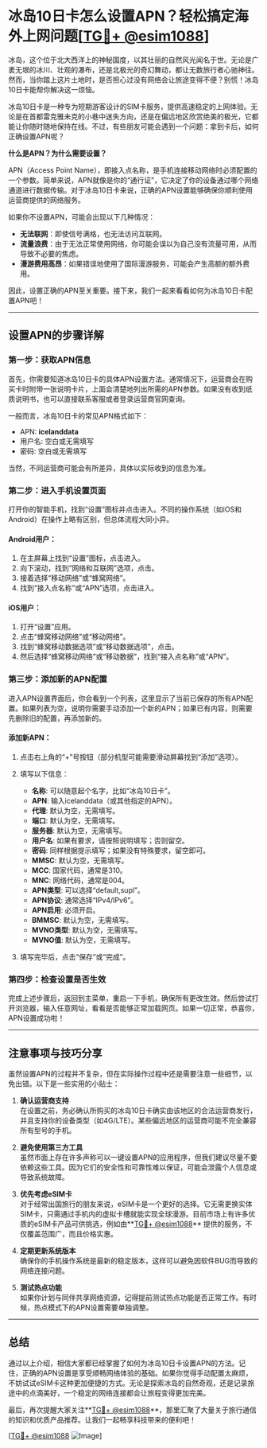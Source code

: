 # 冰岛10日卡怎么设置APN？轻松搞定海外上网问题[[TG💪+ @esim1088](https://t.me/s/esim1088)]

冰岛，这个位于北大西洋上的神秘国度，以其壮丽的自然风光闻名于世。无论是广袤无垠的冰川、壮观的瀑布，还是北极光的奇幻舞动，都让无数旅行者心驰神往。然而，当你踏上这片土地时，是否担心过没有网络会让旅途变得不便？别慌！冰岛10日卡能帮你解决这一烦恼。

冰岛10日卡是一种专为短期游客设计的SIM卡服务，提供高速稳定的上网体验。无论是在首都雷克雅未克的小巷中迷失方向，还是在偏远地区欣赏绝美的极光，它都能让你随时随地保持在线。不过，有些朋友可能会遇到一个问题：拿到卡后，如何正确设置APN呢？

**什么是APN？为什么需要设置？**

APN（Access Point Name），即接入点名称，是手机连接移动网络时必须配置的一个参数。简单来说，APN就像是你的“通行证”，它决定了你的设备通过哪个网络通道进行数据传输。对于冰岛10日卡来说，正确的APN设置能够确保你顺利使用运营商提供的网络服务。

如果你不设置APN，可能会出现以下几种情况：
- **无法联网**：即使信号满格，也无法访问互联网。
- **流量浪费**：由于无法正常使用网络，你可能会误以为自己没有流量可用，从而导致不必要的焦虑。
- **漫游费用高昂**：如果错误地使用了国际漫游服务，可能会产生高额的额外费用。

因此，设置正确的APN至关重要。接下来，我们一起来看看如何为冰岛10日卡配置APN吧！

---

## 设置APN的步骤详解

### 第一步：获取APN信息
首先，你需要知道冰岛10日卡的具体APN设置方法。通常情况下，运营商会在购买卡时附带一张说明卡片，上面会清楚地列出所需的APN参数。如果没有收到纸质说明书，也可以直接联系客服或者登录运营商官网查询。

一般而言，冰岛10日卡的常见APN格式如下：
- APN: **icelanddata**
- 用户名: 空白或无需填写
- 密码: 空白或无需填写

当然，不同运营商可能会有所差异，具体以实际收到的信息为准。

### 第二步：进入手机设置页面
打开你的智能手机，找到“设置”图标并点击进入。不同的操作系统（如iOS和Android）在操作上略有区别，但总体流程大同小异。

#### Android用户：
1. 在主屏幕上找到“设置”图标，点击进入。
2. 向下滚动，找到“网络和互联网”选项，点击。
3. 接着选择“移动网络”或“蜂窝网络”。
4. 找到“接入点名称”或“APN”选项，点击进入。

#### iOS用户：
1. 打开“设置”应用。
2. 点击“蜂窝移动网络”或“移动网络”。
3. 找到“蜂窝移动数据选项”或“移动数据选项”，点击。
4. 然后选择“蜂窝移动网络”或“移动数据”，找到“接入点名称”或“APN”。

### 第三步：添加新的APN配置
进入APN设置界面后，你会看到一个列表，这里显示了当前已保存的所有APN配置。如果列表为空，说明你需要手动添加一个新的APN；如果已有内容，则需要先删除旧的配置，再添加新的。

#### 添加新APN：
1. 点击右上角的“+”号按钮（部分机型可能需要滑动屏幕找到“添加”选项）。
2. 填写以下信息：
   - **名称**: 可以随意起个名字，比如“冰岛10日卡”。
   - **APN**: 输入icelanddata（或其他指定的APN）。
   - **代理**: 默认为空，无需填写。
   - **端口**: 默认为空，无需填写。
   - **服务器**: 默认为空，无需填写。
   - **用户名**: 如果有要求，请按照说明填写；否则留空。
   - **密码**: 同样根据提示填写；如果没有特殊要求，留空即可。
   - **MMSC**: 默认为空，无需填写。
   - **MCC**: 国家代码，通常是310。
   - **MNC**: 网络代码，通常是004。
   - **APN类型**: 可以选择“default,supl”。
   - **APN协议**: 通常选择“IPv4/IPv6”。
   - **APN启用**: 必须开启。
   - **BMMSC**: 默认为空，无需填写。
   - **MVNO类型**: 默认为空，无需填写。
   - **MVNO值**: 默认为空，无需填写。

3. 填写完毕后，点击“保存”或“完成”。

### 第四步：检查设置是否生效
完成上述步骤后，返回到主菜单，重启一下手机，确保所有更改生效。然后尝试打开浏览器，输入任意网址，看看是否能够正常加载网页。如果一切正常，恭喜你，APN设置成功啦！

---

## 注意事项与技巧分享

虽然设置APN的过程并不复杂，但在实际操作过程中还是需要注意一些细节，以免出错。以下是一些实用的小贴士：

1. **确认运营商支持**  
   在设置之前，务必确认所购买的冰岛10日卡确实由该地区的合法运营商发行，并且支持你的设备类型（如4G/LTE）。某些偏远地区的运营商可能不完全兼容所有型号的手机。

2. **避免使用第三方工具**  
   虽然市面上存在许多声称可以一键设置APN的应用程序，但我们建议尽量不要依赖这些工具。因为它们的安全性和可靠性难以保证，可能会泄露个人信息或导致系统故障。

3. **优先考虑eSIM卡**  
   对于经常出国旅行的朋友来说，eSIM卡是一个更好的选择。它无需更换实体SIM卡，只需通过手机内的虚拟卡槽就能实现全球漫游。目前市场上有许多优质的eSIM卡产品可供挑选，例如由**[TG💪+ @esim1088](https://t.me/s/esim1088)** 提供的服务，不仅覆盖范围广，而且价格实惠。

4. **定期更新系统版本**  
   确保你的手机操作系统是最新的稳定版本，这样可以避免因软件BUG而导致的网络连接问题。

5. **测试热点功能**  
   如果你计划与同伴共享网络资源，记得提前测试热点功能是否正常工作。有时候，热点模式下的APN设置需要单独调整。

---

## 总结

通过以上介绍，相信大家都已经掌握了如何为冰岛10日卡设置APN的方法。记住，正确的APN设置是享受顺畅网络体验的基础。如果你觉得手动配置太麻烦，不妨试试eSIM卡这种更加便捷的方式。无论是探索冰岛的自然奇观，还是记录旅途中的点滴美好，一个稳定的网络连接都会让旅程变得更加完美。

最后，再次提醒大家关注**[TG💪+ @esim1088](https://t.me/s/esim1088)**，那里汇聚了大量关于旅行通信的知识和优质产品推荐。让我们一起畅享科技带来的便利吧！

[[TG💪+ @esim1088](https://t.me/s/esim1088) ![Image](https://i.postimg.cc/4NQfJmqS/Snipaste-2025-05-13-00-14-12.png)]